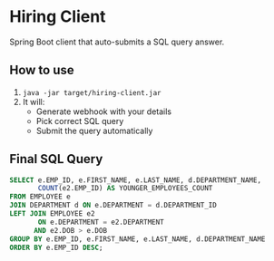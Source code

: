 # Hiring Client

Spring Boot client that auto-submits a SQL query answer.

## How to use
1. `java -jar target/hiring-client.jar`
2. It will:
   - Generate webhook with your details
   - Pick correct SQL query
   - Submit the query automatically

## Final SQL Query

```sql
SELECT e.EMP_ID, e.FIRST_NAME, e.LAST_NAME, d.DEPARTMENT_NAME,
       COUNT(e2.EMP_ID) AS YOUNGER_EMPLOYEES_COUNT
FROM EMPLOYEE e
JOIN DEPARTMENT d ON e.DEPARTMENT = d.DEPARTMENT_ID
LEFT JOIN EMPLOYEE e2
       ON e.DEPARTMENT = e2.DEPARTMENT
      AND e2.DOB > e.DOB
GROUP BY e.EMP_ID, e.FIRST_NAME, e.LAST_NAME, d.DEPARTMENT_NAME
ORDER BY e.EMP_ID DESC;
```
